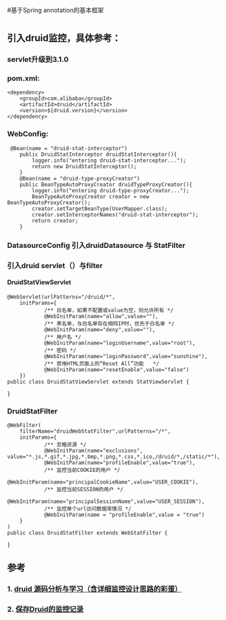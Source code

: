 #基于Spring annotation的基本框架
#


## 引入druid监控，具体参考：
### servlet升级到3.1.0
### pom.xml:
```
<dependency>
    <groupId>com.alibaba</groupId>
    <artifactId>druid</artifactId>
    <version>${druid.version}</version>
</dependency>

```
### WebConfig:
```
 @Bean(name = "druid-stat-interceptor")
    public DruidStatInterceptor druidStatInterceptor(){
        logger.info("entering druid-stat-interceptor...");
        return new DruidStatInterceptor();
    }
    @Bean(name = "druid-type-proxyCreator")
    public BeanTypeAutoProxyCreator druidTypeProxyCreator(){
        logger.info("entering druid-type-proxyCreator...");
        BeanTypeAutoProxyCreator creator = new BeanTypeAutoProxyCreator();
        creator.setTargetBeanType(UserMapper.class);
        creator.setInterceptorNames("druid-stat-interceptor");
        return creator;
    }
```
### DatasourceConfig 引入druidDatasource 与 StatFilter
### 引入druid servlet（）与filter
#### DruidStatViewServlet
```
@WebServlet(urlPatterns="/druid/*",
    initParams={
            /** 白名单，如果不配置或value为空，则允许所有 */
            @WebInitParam(name="allow",value=""),
            /** 黑名单，与白名单存在相同IP时，优先于白名单 */
            @WebInitParam(name="deny",value=""),
            /** 用户名 */
            @WebInitParam(name="loginUsername",value="root"),
            /** 密码 */
            @WebInitParam(name="loginPassword",value="sunshine"),
            /** 禁用HTML页面上的“Reset All”功能   */
            @WebInitParam(name="resetEnable",value="false")
    })
public class DruidStatViewServlet extends StatViewServlet {

}
```

### DruidStatFilter
```
@WebFilter(
    filterName="druidWebStatFilter",urlPatterns="/*",
    initParams={
            /** 忽略资源 */
            @WebInitParam(name="exclusions", value="*.js,*.gif,*.jpg,*.bmp,*.png,*.css,*.ico,/druid/*,/static/*"),
            @WebInitParam(name="profileEnable",value="true"),
            /** 监控当前COOKIE的用户 */
            @WebInitParam(name="principalCookieName",value="USER_COOKIE"),
            /** 监控当前SESSION的用户 */
            @WebInitParam(name="principalSessionName",value="USER_SESSION"),
            /** 监控单个url访问数据库情况 */
            @WebInitParam(name = "profileEnable",value = "true")
    }
)
public class DruidStatFilter extends WebStatFilter {

}
```




## 参考
### 1. [druid 源码分析与学习（含详细监控设计思路的彩蛋）](http://herman-liu76.iteye.com/blog/2308563)
### 2. [保存Druid的监控记录](http://www.cnblogs.com/wanghuijie/p/druid_stat_log.html)


